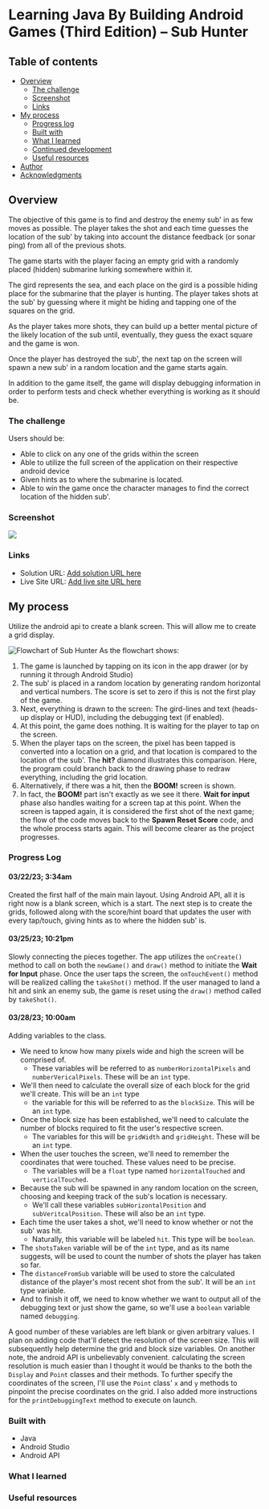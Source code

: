 # Learning Java By Building Android Games (Third Edition) – Sub Hunter

## Table of contents

- [Overview](#overview)
  - [The challenge](#the-challenge)
  - [Screenshot](#screenshot)
  - [Links](#links)
- [My process](#my-process)
  - [Progress log](#progress-log)
  - [Built with](#built-with)
  - [What I learned](#what-i-learned)
  - [Continued development](#continued-development)
  - [Useful resources](#useful-resources)
- [Author](#author)
- [Acknowledgments](#acknowledgments)


## Overview
The objective of this game is to find and destroy the enemy sub' in as few moves as possible. The player takes the shot and each time guesses the location of the sub' by taking into account the distance feedback (or sonar ping) from all of the previous shots. 

The game starts with the player facing an empty grid with a randomly placed (hidden) submarine lurking somewhere within it.                

The gird represents the sea, and each place on the gird is a possible hiding place for the submarine that the player is hunting. The player takes shots at the sub' by guessing where it might be hiding and tapping one of the squares on the grid.                                             
                                                                            
As the player takes more shots, they can build up a better mental picture of the likely location of the sub until, eventually, they guess the exact square and the game is won.                                                 
                                                                            
Once the player has destroyed the sub', the next tap on the screen will spawn a new sub' in a random location and the game starts again.            
                                                                            
In addition to the game itself, the game will display debugging information in order to perform tests and check whether everything is working as it should be.                                                                                                                                             

### The challenge

Users should be:

- Able to click on any one of the grids within the screen
- Able to utilize the full screen of the application on their respective android device
- Given hints as to where the submarine is located.
- Able to win the game once the character manages to find the correct location of the hidden sub'.

### Screenshot

![](./screenshot.jpg)


### Links

- Solution URL: [Add solution URL here](https://your-solution-url.com)
- Live Site URL: [Add live site URL here](https://your-live-site-url.com)

## My process
Utilize the android api to create a blank screen. This will allow me to create a grid display.

  ![Flowchart of Sub Hunter](/Users/alex/Pictures/misc/csProjects/SubHunter-flowchart.jpg)
As the flowchart shows:

1. The game is launched by tapping on its icon in the app drawer (or by running it through Android Studio)
2. The sub' is placed in a random location by generating random horizontal and vertical numbers. The score is set to zero if this is not the first play of the game.
3. Next, everything is drawn to the screen: The gird-lines and text (heads-up display or HUD), including the debugging text (if enabled).
4. At this point, the game does nothing. It is waiting for the player to tap on the screen.
5. When the player taps on the screen, the pixel has been tapped is converted into a location on a grid, and that location is compared to the location of the sub'. The <b>hit?</b> diamond illustrates this comparison. Here, the program could branch back to the drawing phase to redraw everything, including the grid location.
6. Alternatively, if there was a hit, then the <b>BOOM!</b> screen is shown.
7. In fact, the <b>BOOM!</b> part isn't exactly as we see it there. <b>Wait for input</b> phase also handles waiting for a screen tap at this point. When the screen is tapped again, it is considered the first shot of the next game; the flow of the code moves back to the <b>Spawn Reset Score</b> code, and the whole process starts again. This will become clearer as the project progresses.


### Progress Log

#### 03/22/23; 3:34am
Created the first half of the main main layout. Using Android API, all it is right now is a blank screen, which is a start. The next step is to create the grids, followed along with the score/hint board that updates the user with every tap/touch, giving hints as to where the hidden sub' is.

#### 03/25/23; 10:21pm
Slowly connecting the pieces together. The app utilizes the `onCreate()` method to call on both the `newGame()` and `draw()` method to initiate the <b>Wait for Input</b> phase. Once the user taps the screen, the `onTouchEvent()` method will be realized calling the `takeShot()` method. If the user managed to land a hit and sink an enemy sub, the game is reset using the `draw()` method called by `takeShot()`. 

#### 03/28/23; 10:00am
Adding variables to the class. 
- We need to know how many pixels wide and high the screen will be comprised of.
  - These variables will be referred to as `numberHorizontalPixels` and `numberVericalPixels`. These will be an `int` type.
- We'll then need to calculate the overall size of each block for the grid we'll create. This will be an `int` type
  - the variable for this will be referred to as the `blockSize`. This will be an `int` type.
- Once the block size has been established, we'll need to calculate the number of blocks required to fit the user's respective screen.
  - The variables for this will be `gridWidth` and `gridHeight`. These will be an `int` type.
- When the user touches the screen, we'll need to remember the coordinates that were touched. These values need to be precise.
  - The variables will be a `float` type named `horizontalTouched` and `verticalTouched`.
- Because the sub will be spawned in any random location on the screen, choosing and keeping track of the sub's location is necessary.
  - We'll call these variables `subHorizontalPosition` and `subVeritcalPosition`. These will also be an `int` type.
- Each time the user takes a shot, we'll need to know whether or not the sub' was hit.
  - Naturally, this variable will be labeled `hit`. This type will be `boolean`.
- The `shotsTaken` variable will be of the `int` type, and as its name suggests, will be used to count the number of shots the player has taken so far.
- The `distanceFromSub` variable will be used to store the calculated distance of the player's most recent shot from the sub'. It will be an `int` type variable.
- And to finish it off, we need to know whether we want to output all of the debugging text or just show the game, so we'll use a `boolean` variable named `debugging`.

A good number of these variables are left blank or given arbitrary values. I plan on adding code that'll detect the resolution of the screen size. This will subsequently help determine the grid and block size variables.
On another note, the android API is unbelievably convenient. calculating the screen resolution is much easier than I thought it would be thanks to the both the `Display` and `Point` classes and their methods. To further specify the coordinates of the screen, I'll use the `Point` class' `x` and `y` methods to pinpoint the precise coordinates on the grid.
I also added more instructions for the `printDebuggingText` method to execute on launch. 


### Built with

- Java
- Android Studio
- Android API

### What I learned


### Useful resources
